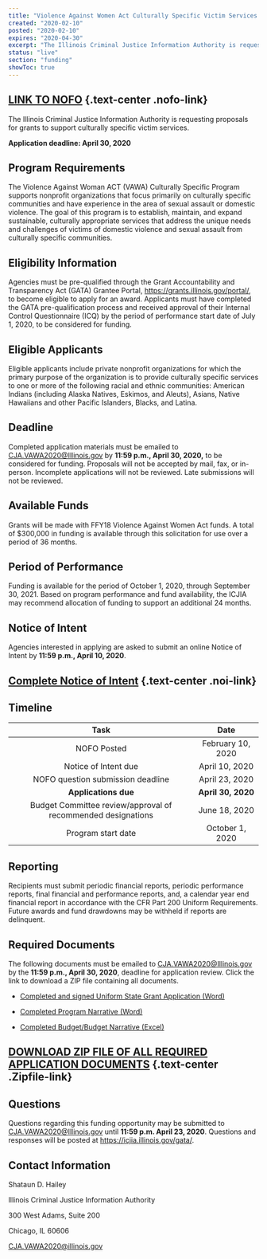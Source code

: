```yaml
---
title: "Violence Against Women Act Culturally Specific Victim Services (VAWACS)"
created: "2020-02-10"
posted: "2020-02-10"
expires: "2020-04-30"
excerpt: "The Illinois Criminal Justice Information Authority is requesting proposals for grants to support culturally specific victim services."
status: "live"
section: "funding"
showToc: true
---
```


## [LINK TO NOFO](VAWACulturallySpecificNOFO1-SDH.pdf) {.text-center .nofo-link}

The Illinois Criminal Justice Information Authority is requesting proposals for grants to support culturally specific victim services.  

**Application deadline: April 30, 2020**

## Program Requirements

The Violence Against Woman ACT (VAWA) Culturally Specific Program supports nonprofit organizations that focus primarily on culturally specific communities and have experience in the area of sexual assault or domestic violence. The goal of this program is to establish, maintain, and expand sustainable, culturally appropriate services that address the unique needs and challenges of victims of domestic violence and sexual assault from culturally specific communities.

## Eligibility Information

Agencies must be pre-qualified through the Grant Accountability and Transparency Act (GATA) Grantee Portal, https://grants.illinois.gov/portal/, to become eligible to apply for an award. Applicants must have completed the GATA pre-qualification process and received approval of their Internal Control Questionnaire (ICQ) by the period of performance start date of July 1, 2020, to be considered for funding. 

## Eligible Applicants 

Eligible applicants include private nonprofit organizations for which the primary purpose of the organization is to provide culturally specific services to one or more of the following racial and ethnic communities: American Indians (including Alaska Natives, Eskimos, and Aleuts), Asians, Native Hawaiians and other Pacific Islanders, Blacks, and Latina.

## Deadline

Completed application materials must be emailed to CJA.VAWA2020@Illinois.gov by **11:59 p.m., April 30, 2020,** to be considered for funding. Proposals will not be accepted by mail, fax, or in-person. Incomplete applications will not be reviewed. Late submissions will not be reviewed.

## Available Funds

Grants will be made with FFY18 Violence Against Women Act funds. A total of $300,000 in funding is available through this solicitation for use over a period of 36 months.

## Period of Performance

Funding is available for the period of October 1, 2020, through September 30, 2021. Based on program performance and fund availability, the ICJIA may recommend allocation of funding to support an additional 24 months. 

## Notice of Intent

Agencies interested in applying are asked to submit an online Notice of Intent by **11:59 p.m., April 10, 2020**.

## [Complete Notice of Intent](https://icjia.az1.qualtrics.com/jfe/form/SV_bsaZQX2yh20n5mR) {.text-center .noi-link}

## Timeline

|                           **Task**                           |      **Date**      |
| :----------------------------------------------------------: | :----------------: |
|                         NOFO Posted                          | February 10, 2020  |
|                     Notice of Intent due                     |   April 10, 2020   |
|              NOFO question submission deadline               |   April 23, 2020   |
|                     **Applications due**                     | **April 30, 2020** |
| Budget Committee review/approval of recommended designations |   June 18, 2020    |
|                      Program start date                      |   October 1, 2020  |

## Reporting

Recipients must submit periodic financial reports, periodic performance reports, final financial and performance reports, and, a calendar year end financial report in accordance with the CFR Part 200 Uniform Requirements. Future awards and fund drawdowns may be withheld if reports are delinquent.

## Required Documents

The following documents must be emailed to CJA.VAWA2020@Illinois.gov by the **11:59 p.m., April 30, 2020**, deadline for application review. Click the link to download a ZIP file containing all documents.

- [Completed and signed Uniform State Grant Application (Word)](CulturallySpecificApplication.docx) 
	
- [Completed Program Narrative (Word)](CulturallySpecificNarrative.docx) 

- [Completed Budget/Budget Narrative (Excel)](CulturallySpecificBudget.xlsx)

## [DOWNLOAD ZIP FILE OF ALL REQUIRED APPLICATION DOCUMENTS](CulturallySpecificZip.zip) {.text-center .Zipfile-link}

## Questions

Questions regarding this funding opportunity may be submitted to CJA.VAWA2020@Illinois.gov until **11:59 p.m. April 23, 2020**.  Questions and responses will be posted at https://icjia.illinois.gov/gata/.

## Contact Information

Shataun D. Hailey	

Illinois Criminal Justice Information Authority

300 West Adams, Suite 200

Chicago, IL 60606

CJA.VAWA2020@illinois.gov

